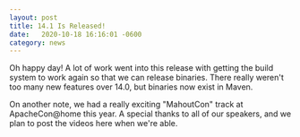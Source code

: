 ```yaml
---
layout: post
title: 14.1 Is Released!
date:   2020-10-18 16:16:01 -0600
category: news
---
```


Oh happy day! A lot of work went into this release with getting the build system to work again so that we can release
binaries. There really weren't too many new features over 14.0, but binaries now exist in Maven.

On another note, we had a really exciting "MahoutCon" track at ApacheCon@home this year. A special thanks to all of our
speakers, and we plan to post the videos here when we're able.
